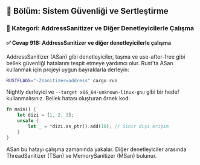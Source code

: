## 📘 Bölüm: Sistem Güvenliği ve Sertleştirme
### 🔹 Kategori: AddressSanitizer ve Diğer Denetleyicilerle Çalışma
#### ✅ Cevap 918: AddressSanitizer ve diğer denetleyicilerle çalışma

AddressSanitizer (ASan) gibi denetleyiciler, taşma ve use-after-free gibi bellek güvenliği hatalarını tespit etmeye yardımcı olur. Rust'ta ASan kullanmak için projeyi uygun bayraklarla derleyin:

```sh
RUSTFLAGS="-Zsanitizer=address" cargo run
```

Nightly derleyici ve `--target x86_64-unknown-linux-gnu` gibi bir hedef kullanmalısınız. Bellek hatası oluşturan örnek kod:

```rust
fn main() {
    let dizi = [1, 2, 3];
    unsafe {
        let _ = *dizi.as_ptr().add(10); // Sınır dışı erişim
    }
}
```

ASan bu hatayı çalışma zamanında yakalar. Diğer denetleyiciler arasında ThreadSanitizer (TSan) ve MemorySanitizer (MSan) bulunur.
